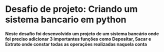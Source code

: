 # Desafio de projeto: Criando um sistema bancario em python
#### Neste desafio foi desenvolvido um projeto de um sistema bancário onde foi preciso adicionar 3 importantes funções como Depositar, Sacar e Extrato onde constar todas as operações realizadas naquela conta 

